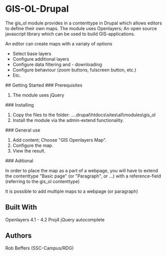 # GIS-OL-Drupal
<p>The gis_ol module provides in a contenttype in Drupal which allows editors to define their own maps. The module uses Openlayers; An open source javascript library which can be used to build GIS-applications.</p>
<p>An editor can create maps with a variaty of options<ul>
	<li>Select base layers</li>
	<li>Configure additional layers</li>
	<li>Configure data filtering and - downloading</li>
	<li>Configure behaviour (zoom buttons, fulscreen button, etc.)</li>
	<li>Etc.</li>
</ul></p>
## Getting Started
### Prerequisites
<ol>
	<li>The module uses jQuery</li>
</ol>
### Installing
<ol>
	<li>Copy the files to the folder: ....drupal\htdocs\sites\all\modules\gis_ol</li>
	<li>Install the module via the admin-extend functionality.</li>
</ol>
### General use
<ol>
	<li>Add content; Choose &quot;GIS Openlayers Map&quot;.</li>
	<li>Configure the map.</li>
	<li>View the result.</li>
</ol>
### Aditional
<p>In order to place the map as a part of a webpage, you will have to extend the contenttype &quot;Basic page&quot; (or &quot;Paragraph&quot;, or &hellip;) with a reference-field (referring to the gis_ol contenttype)<p>
<p>It is possible to add multiple maps to a webpage (or paragraph)<p>


## Built With
Openlayers 4.1 - 4.2
Proj4
jQuery autocomplete

## Authors
Rob Beffers (SSC-Campus/RDG)